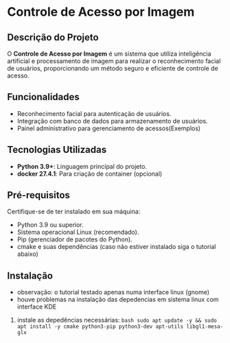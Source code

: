 # Controle de Acesso por Imagem

## Descrição do Projeto

O **Controle de Acesso por Imagem** é um sistema que utiliza inteligência artificial e processamento de imagem para realizar o reconhecimento facial de usuários, proporcionando um método seguro e eficiente de controle de acesso.

## Funcionalidades

- Reconhecimento facial para autenticação de usuários.
- Integração com banco de dados para armazenamento de usuários.
- Painel administrativo para gerenciamento de acessos(Exemplos)

## Tecnologias Utilizadas

- **Python 3.9+**: Linguagem principal do projeto.
- **docker 27.4.1**: Para criação de container (opcional)

## Pré-requisitos

Certifique-se de ter instalado em sua máquina:
- Python 3.9 ou superior.
- Sistema operacional Linux (recomendado).
- Pip (gerenciador de pacotes do Python).
- cmake e suas dependências (caso não estiver instalado siga o tutorial abaixo)
## Instalação

- observação: o tutorial testado apenas numa interface linux (gnome)
- houve problemas na instalação das depedencias em sistema linux com interface KDE

1. instale as depedências necessárias:
  ```bash sudo apt update -y && sudo apt install -y cmake python3-pip python3-dev apt-utils libgl1-mesa-glx ```

  